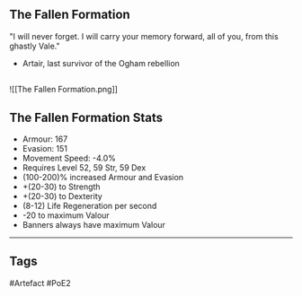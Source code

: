 ## The Fallen Formation
"I will never forget. I will carry your memory
forward, all of you, from this ghastly Vale."
- Artair, last survivor of the Ogham rebellion
##
![[The Fallen Formation.png]]
## The Fallen Formation Stats
- Armour: 167
- Evasion: 151
- Movement Speed: -4.0%
- Requires Level 52, 59 Str, 59 Dex
- (100-200)% increased Armour and Evasion
- +(20-30) to Strength
- +(20-30) to Dexterity
- (8-12) Life Regeneration per second
- -20 to maximum Valour
- Banners always have maximum Valour


---
## Tags
#Artefact
#PoE2